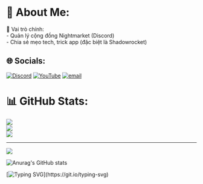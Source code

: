 # 💫 About Me:
🎯 Vai trò chính:<br>- Quản lý cộng đồng Nightmarket (Discord)<br>- Chia sẻ mẹo tech, trick app (đặc biệt là Shadowrocket)<br>

## 🌐 Socials:
[![Discord](https://img.shields.io/badge/Discord-%237289DA.svg?logo=discord&logoColor=white)](https://discord.gg/https://discord.gg/juY9tw5AJY) [![YouTube](https://img.shields.io/badge/YouTube-%23FF0000.svg?logo=YouTube&logoColor=white)](https://youtube.com/@N1ghtmarket) [![email](https://img.shields.io/badge/Email-D14836?logo=gmail&logoColor=white)](mailto:nightmarketshop.bongsusu@gmail.com) 

# 📊 GitHub Stats:
![](https://github-readme-stats.vercel.app/api?username=Nightmarketserver&theme=slateorange&hide_border=false&include_all_commits=false&count_private=false)<br/>
![](https://nirzak-streak-stats.vercel.app/?user=Nightmarketserver&theme=slateorange&hide_border=false)<br/>
![](https://github-readme-stats.vercel.app/api/top-langs/?username=Nightmarketserver&theme=slateorange&hide_border=false&include_all_commits=false&count_private=false&layout=compact)

---
[![](https://visitcount.itsvg.in/api?id=Nightmarketserver&icon=10&color=13)](https://visitcount.itsvg.in)

<!-- Proudly created with GPRM ( https://gprm.itsvg.in ) -->
![Anurag's GitHub stats](https://github-readme-stats.vercel.app/api?username=NightmarketServer&show_icons=true&theme=transparent)

[![Typing SVG](https://readme-typing-svg.demolab.com?font=Fira+Code&weight=700&height=60&size=20&duration=3500&color=2982FF&center=false%C2%A0%E9%94%99%E8%AF%AF%E7%9A%84&vCenter=false%C2%A0%E9%94%99%E8%AF%AF%E7%9A%84&multiline=true&repeat=true%C2%A0%E7%9C%9F%E7%9A%84&random=true%C2%A0%E7%9C%9F%E7%9A%84&width=470&lines=This+is+the+GitHub+page+of+an+architect+;who+loves+to+date+his+computer.)](https://git.io/typing-svg)


<!--
**LOWERTOP/LOWERTOP** is a ✨ _special_ ✨ repository because its `README.md` (this file) appears on your GitHub profile.

Here are some ideas to get you started:

- 🔭 I’m currently working on ...
- 🌱 I’m currently learning ...
- 👯 I’m looking to collaborate on ...
- 🤔 I’m looking for help with ...
- 💬 Ask me about ...
- 📫 How to reach me: ...
- 😄 Pronouns: ...
- ⚡ Fun fact: ...
-->
